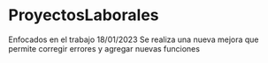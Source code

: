 # ProyectosLaborales
Enfocados en el trabajo
18/01/2023  Se realiza una nueva mejora que permite corregir errores y agregar nuevas funciones
